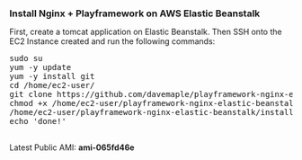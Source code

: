 <h3 style="margin-bottom: 0.5em;">Install Nginx + Playframework on AWS Elastic Beanstalk</h3>
<p>
First, create a tomcat application on Elastic Beanstalk. Then SSH onto the EC2 Instance created and run the following commands:
</p>


<pre>
sudo su
yum -y update
yum -y install git
cd /home/ec2-user/
git clone https://github.com/davemaple/playframework-nginx-elastic-beanstalk.git
chmod +x /home/ec2-user/playframework-nginx-elastic-beanstalk/install_nginx_play.sh
/home/ec2-user/playframework-nginx-elastic-beanstalk/install_nginx_play.sh
echo 'done!'

</pre>

<p>
Latest Public AMI: <strong>ami-065fd46e</strong>
</p>